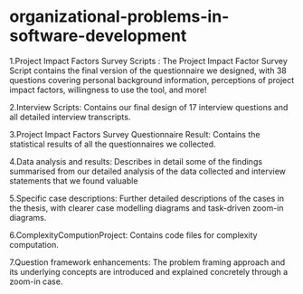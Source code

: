 # organizational-problems-in-software-development
1.Project Impact Factors Survey Scripts :
The Project Impact Factor Survey Script contains the final version of the questionnaire we designed, with 38 questions covering personal background information, perceptions of project impact factors, willingness to use the tool, and more!

2.Interview Scripts:
Contains our final design of 17 interview questions and all detailed interview transcripts.

3.Project Impact Factors Survey Questionnaire Result:
Contains the statistical results of all the questionnaires we collected.

4.Data analysis and results:
Describes in detail some of the findings summarised from our detailed analysis of the data collected and interview statements that we found valuable

5.Specific case descriptions:
Further detailed descriptions of the cases in the thesis, with clearer case modelling diagrams and task-driven zoom-in diagrams.

6.ComplexityComputionProject:
Contains code files for complexity computation.

7.Question framework enhancements:
The problem framing approach and its underlying concepts are introduced and explained concretely through a zoom-in case.

